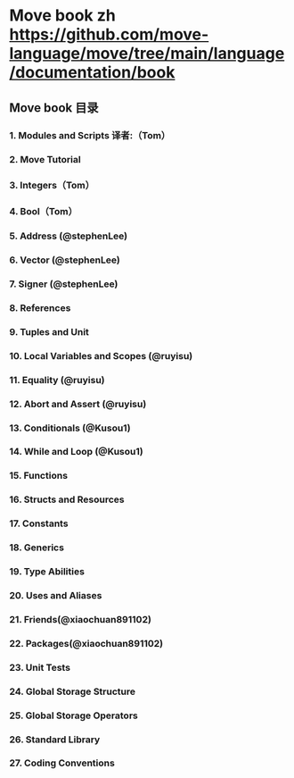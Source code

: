 
# Move book zh https://github.com/move-language/move/tree/main/language/documentation/book

## Move book 目录

### 1. Modules and Scripts  译者:（Tom）

### 2. Move Tutorial

### 3. Integers（Tom）

### 4. Bool（Tom）

### 5. Address (@stephenLee)

### 6. Vector (@stephenLee)

### 7. Signer (@stephenLee)

### 8. References

### 9. Tuples and Unit

### 10. Local Variables and Scopes (@ruyisu)

### 11. Equality (@ruyisu)

### 12. Abort and Assert (@ruyisu)

### 13. Conditionals (@Kusou1)

### 14. While and Loop (@Kusou1)

### 15. Functions

### 16. Structs and Resources

### 17. Constants

### 18. Generics

### 19. Type Abilities

### 20. Uses and Aliases

### 21. Friends(@xiaochuan891102)

### 22. Packages(@xiaochuan891102)

### 23. Unit Tests

### 24. Global Storage Structure

### 25. Global Storage Operators

### 26. Standard Library

### 27. Coding Conventions
